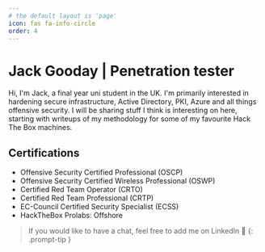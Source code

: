 ```yaml
---
# the default layout is 'page'
icon: fas fa-info-circle
order: 4
---
```

# Jack Gooday | Penetration tester
Hi, I'm Jack, a final year uni student in the UK. I'm primarily interested in hardening secure infrastructure, Active Directory, PKI, Azure and all things offensive security. I will be sharing stuff I think is interesting on here, starting with writeups of my methodology for some of my favourite Hack The Box machines.

## Certifications
- Offensive Security Certified Professional (OSCP)
- Offensive Security Certified Wireless Professional (OSWP)
- Certified Red Team Operator (CRTO)
- Certified Red Team Professional (CRTP)
- EC-Council Certified Security Specialist (ECSS)  
- HackTheBox Prolabs: Offshore 

> If you would like to have a chat, feel free to add me on LinkedIn 🙂 
{: .prompt-tip }

